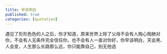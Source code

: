 ```yaml
---
title: 早该明白
published: true
categories: [quotation]
---
```


遇见了形形色色的人之后，你才知道，原来世界上除了父母不会有人掏心掏肺对你，不会有人无条件完全信任你，也不会有人一直对你好，你早该明白，天会黑、人会变，人生那么长路那么远，你只能靠自己，别无他选
